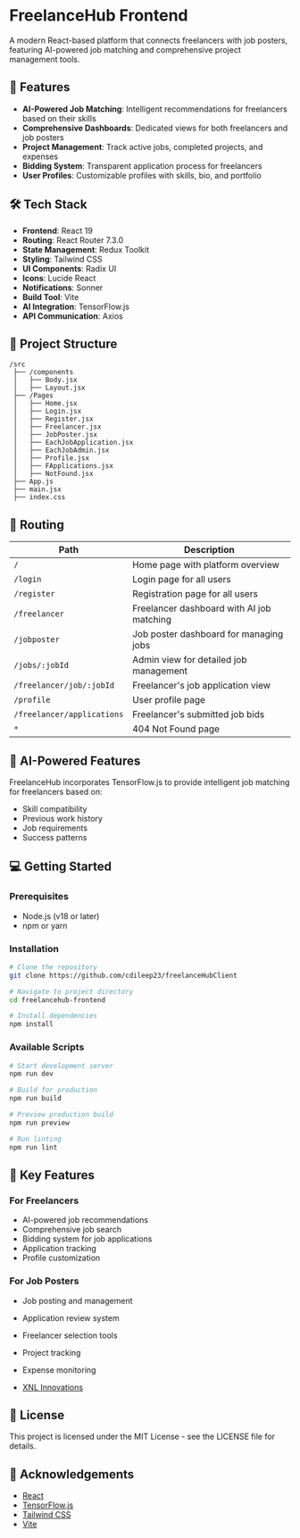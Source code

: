 # FreelanceHub Frontend

A modern React-based platform that connects freelancers with job posters, featuring AI-powered job matching and comprehensive project management tools.

## 🚀 Features

- **AI-Powered Job Matching**: Intelligent recommendations for freelancers based on their skills
- **Comprehensive Dashboards**: Dedicated views for both freelancers and job posters
- **Project Management**: Track active jobs, completed projects, and expenses
- **Bidding System**: Transparent application process for freelancers
- **User Profiles**: Customizable profiles with skills, bio, and portfolio

## 🛠️ Tech Stack

- **Frontend**: React 19
- **Routing**: React Router 7.3.0
- **State Management**: Redux Toolkit
- **Styling**: Tailwind CSS
- **UI Components**: Radix UI
- **Icons**: Lucide React
- **Notifications**: Sonner
- **Build Tool**: Vite
- **AI Integration**: TensorFlow.js
- **API Communication**: Axios

## 📁 Project Structure

```
/src
 ├── /components
 │   ├── Body.jsx
 │   ├── Layout.jsx
 ├── /Pages
 │   ├── Home.jsx
 │   ├── Login.jsx
 │   ├── Register.jsx
 │   ├── Freelancer.jsx
 │   ├── JobPoster.jsx
 │   ├── EachJobApplication.jsx
 │   ├── EachJobAdmin.jsx
 │   ├── Profile.jsx
 │   ├── FApplications.jsx
 │   ├── NotFound.jsx
 ├── App.js
 ├── main.jsx
 ├── index.css
```

## 🔄 Routing

| Path | Description |
|------|-------------|
| `/` | Home page with platform overview |
| `/login` | Login page for all users |
| `/register` | Registration page for all users |
| `/freelancer` | Freelancer dashboard with AI job matching |
| `/jobposter` | Job poster dashboard for managing jobs |
| `/jobs/:jobId` | Admin view for detailed job management |
| `/freelancer/job/:jobId` | Freelancer's job application view |
| `/profile` | User profile page |
| `/freelancer/applications` | Freelancer's submitted job bids |
| `*` | 404 Not Found page |

## 🧠 AI-Powered Features

FreelanceHub incorporates TensorFlow.js to provide intelligent job matching for freelancers based on:
- Skill compatibility
- Previous work history
- Job requirements
- Success patterns

## 💻 Getting Started

### Prerequisites

- Node.js (v18 or later)
- npm or yarn

### Installation

```bash
# Clone the repository
git clone https://github.com/cdileep23/freelanceHubClient

# Navigate to project directory
cd freelancehub-frontend

# Install dependencies
npm install
```

### Available Scripts

```bash
# Start development server
npm run dev

# Build for production
npm run build

# Preview production build
npm run preview

# Run linting
npm run lint
```

## 📱 Key Features

### For Freelancers
- AI-powered job recommendations
- Comprehensive job search
- Bidding system for job applications
- Application tracking
- Profile customization

### For Job Posters
- Job posting and management
- Application review system
- Freelancer selection tools
- Project tracking
- Expense monitoring



- [XNL Innovations](https://github.com/xnl-innovations)

## 📄 License

This project is licensed under the MIT License - see the LICENSE file for details.

## 🙏 Acknowledgements

- [React](https://reactjs.org/)
- [TensorFlow.js](https://www.tensorflow.org/js)
- [Tailwind CSS](https://tailwindcss.com/)
- [Vite](https://vitejs.dev/)
